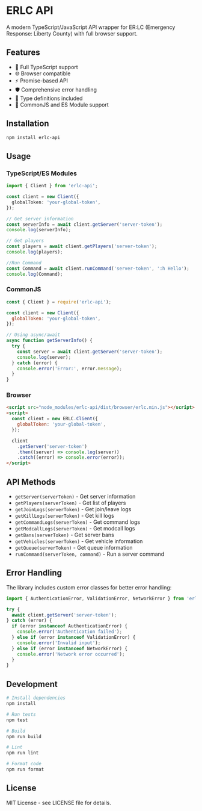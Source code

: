 # ERLC API

A modern TypeScript/JavaScript API wrapper for ER:LC (Emergency Response: Liberty County) with full browser support.

## Features

- 🚀 Full TypeScript support
- 🌐 Browser compatible
- ⚡ Promise-based API
- 🛡️ Comprehensive error handling
- 📘 Type definitions included
- 🔄 CommonJS and ES Module support

## Installation

```bash
npm install erlc-api
```

## Usage

### TypeScript/ES Modules

```typescript
import { Client } from 'erlc-api';

const client = new Client({
  globalToken: 'your-global-token',
});

// Get server information
const serverInfo = await client.getServer('server-token');
console.log(serverInfo);

// Get players
const players = await client.getPlayers('server-token');
console.log(players);

//Run Command
const Command = await client.runCommand('server-token', ':h Hello');
console.log(Command);
```

### CommonJS

```javascript
const { Client } = require('erlc-api');

const client = new Client({
  globalToken: 'your-global-token',
});

// Using async/await
async function getServerInfo() {
  try {
    const server = await client.getServer('server-token');
    console.log(server);
  } catch (error) {
    console.error('Error:', error.message);
  }
}
```

### Browser

```html
<script src="node_modules/erlc-api/dist/browser/erlc.min.js"></script>
<script>
  const client = new ERLC.Client({
    globalToken: 'your-global-token',
  });

  client
    .getServer('server-token')
    .then((server) => console.log(server))
    .catch((error) => console.error(error));
</script>
```

## API Methods

- `getServer(serverToken)` - Get server information
- `getPlayers(serverToken)` - Get list of players
- `getJoinLogs(serverToken)` - Get join/leave logs
- `getKillLogs(serverToken)` - Get kill logs
- `getCommandLogs(serverToken)` - Get command logs
- `getModcallLogs(serverToken)` - Get modcall logs
- `getBans(serverToken)` - Get server bans
- `getVehicles(serverToken)` - Get vehicle information
- `getQueue(serverToken)` - Get queue information
- `runCommand(serverToken, command)` - Run a server command

## Error Handling

The library includes custom error classes for better error handling:

```typescript
import { AuthenticationError, ValidationError, NetworkError } from 'erlc-api';

try {
  await client.getServer('server-token');
} catch (error) {
  if (error instanceof AuthenticationError) {
    console.error('Authentication failed');
  } else if (error instanceof ValidationError) {
    console.error('Invalid input');
  } else if (error instanceof NetworkError) {
    console.error('Network error occurred');
  }
}
```

## Development

```bash
# Install dependencies
npm install

# Run tests
npm test

# Build
npm run build

# Lint
npm run lint

# Format code
npm run format
```

## License

MIT License - see LICENSE file for details.

